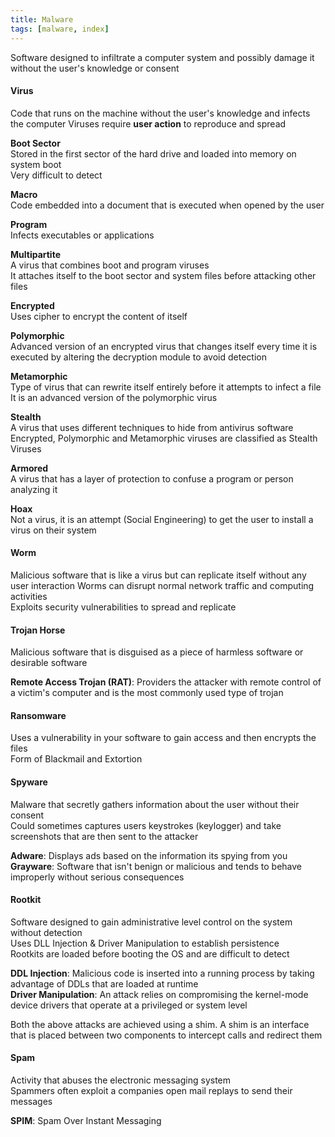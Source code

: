 ```yaml
---
title: Malware
tags: [malware, index]
---
```


Software designed to infiltrate a computer system and possibly damage it without the user's knowledge or consent

#### Virus
Code that runs on the machine without the user's knowledge and infects the computer
Viruses require **user action** to reproduce and spread

**Boot Sector**  
Stored in the first sector of the hard drive and loaded into memory on system boot  
Very difficult to detect

**Macro**  
Code embedded into a document that is executed when opened by the user

**Program**  
Infects executables or applications

**Multipartite**  
A virus that combines boot and program viruses  
It attaches itself to the boot sector and system files before attacking other files

**Encrypted**  
Uses cipher to encrypt the content of itself

**Polymorphic**  
Advanced version of an encrypted virus that changes itself every time it is executed by altering the decryption module to avoid detection

**Metamorphic**  
Type of virus that can rewrite itself entirely before it attempts to infect a file  
It is an advanced version of the polymorphic virus

**Stealth**  
A virus that uses different techniques to hide from antivirus software  
Encrypted, Polymorphic and Metamorphic viruses are classified as Stealth Viruses

**Armored**  
A virus that has a layer of protection to confuse a program or person analyzing it

**Hoax**  
Not a virus, it is an attempt (Social Engineering) to get the user to install a virus on their system

#### Worm
Malicious software that is like a virus but can replicate itself without any user interaction 
Worms can disrupt normal network traffic and computing activities  
Exploits security vulnerabilities to spread and replicate

#### Trojan Horse
Malicious software that is disguised as a piece of harmless software or desirable software

**Remote Access Trojan (RAT)**: Providers the attacker with remote control of a victim's computer and is the most commonly used type of trojan

#### Ransomware
Uses a vulnerability in your software to gain access and then encrypts the files  
Form of Blackmail and Extortion

#### Spyware
Malware that secretly gathers information about the user without their consent  
Could sometimes captures users keystrokes (keylogger) and take screenshots that are then sent to the attacker

**Adware**: Displays ads based on the information its spying from you  
**Grayware**: Software that isn't benign or malicious and tends to behave improperly without serious consequences

#### Rootkit
Software designed to gain administrative level control on the system without detection  
Uses DLL Injection & Driver Manipulation to establish persistence  
Rootkits are loaded before booting the OS and are difficult to detect

**DDL Injection**: Malicious code is inserted into a running process by taking advantage of DDLs that are loaded at runtime  
**Driver Manipulation**: An attack relies on compromising the kernel-mode device drivers that operate at a privileged or system level

Both the above attacks are achieved using a shim. A shim is an interface that is placed between two components to intercept calls and redirect them

#### Spam
Activity that abuses the electronic messaging system  
Spammers often exploit a companies  open mail replays to send their messages

**SPIM**: Spam Over Instant Messaging